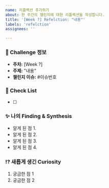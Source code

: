 ```yaml
---
name: 리플렉션 추가하기
about: 한 주간의 챌린지에 대한 리플렉션을 작성합니다.
title: '[Week ?] Refelction: "내용"'
labels: 'refelction'
assignees: ''

---
```


### 🌱 Challenge 정보
- **주차:** [Week ?]
- **주제:** "내용"
- **챌린지 이슈:** #이슈번호

### 📌 Check List
- [ ]

### ✨ 나의 Finding & Synthesis
- 알게 된 점 1.
- 알게 된 점 2.
- 알게 된 점 3.
- 알게 된 점 4.

### ⁉️ 새롭게 생긴 Curiosity
1. 궁금한 점 1
1. 궁금한 점 2
